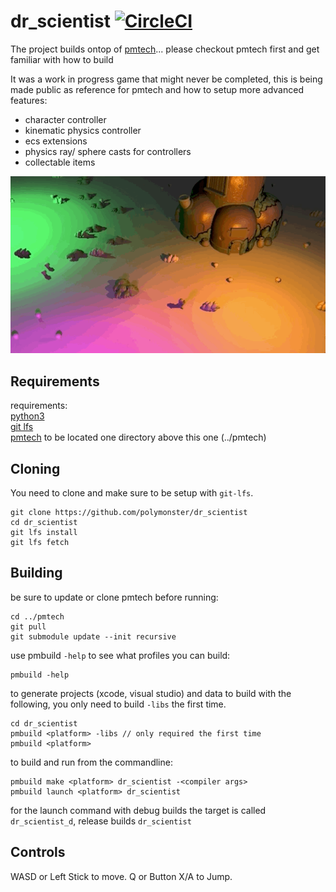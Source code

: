# dr_scientist [![CircleCI](https://circleci.com/gh/polymonster/dr_scientist.svg?style=svg&circle-token=4947316ae6ba47bee765c79654982d990b1dc5be)](https://circleci.com/gh/polymonster/dr_scientist)

The project builds ontop of [pmtech](https://github.com/polymonster/pmtech.git)... please checkout pmtech first and get familiar with how to build

It was a work in progress game that might never be completed, this is being made public as reference for pmtech and how to setup more advanced features:  

- character controller  
- kinematic physics controller
- ecs extensions
- physics ray/ sphere casts for controllers
- collectable items

<img src="https://github.com/polymonster/polymonster.github.io/blob/da8757c5d9e8a142f0f4ef4a83c486109467e7c1/images/pmtech/gifs/dr_scientist.gif" width="1280" />

## Requirements  

requirements:  
[python3](https://www.python.org/download/releases/3.0)  
[git lfs](https://git-lfs.github.com/)  
[pmtech](https://github.com/polymonster/pmtech.git) to be located one directory above this one (../pmtech)  

## Cloning

You need to clone and make sure to be setup with `git-lfs`.  

```text
git clone https://github.com/polymonster/dr_scientist
cd dr_scientist
git lfs install
git lfs fetch
```

## Building  

be sure to update or clone pmtech before running:

```text
cd ../pmtech
git pull
git submodule update --init recursive
```

use pmbuild `-help` to see what profiles you can build:

```text
pmbuild -help
```

to generate projects (xcode, visual studio) and data to build with the following, you only need to build `-libs` the first time.

```text
cd dr_scientist
pmbuild <platform> -libs // only required the first time
pmbuild <platform>
```

to build and run from the commandline:

```text
pmbuild make <platform> dr_scientist -<compiler args>
pmbuild launch <platform> dr_scientist
```

for the launch command with debug builds the target is called `dr_scientist_d`, release builds `dr_scientist`

## Controls  

WASD or Left Stick to move.
Q or Button X/A to Jump.  
